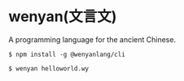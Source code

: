 # wenyan(文言文)
A programming language for the ancient Chinese.

```
$ npm install -g @wenyanlang/cli

$ wenyan helloworld.wy
```
